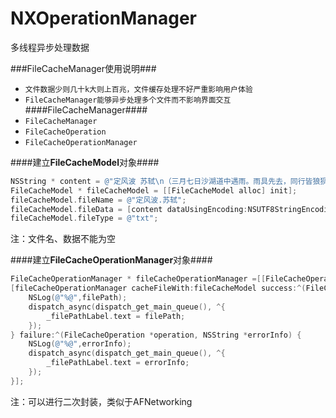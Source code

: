 # NXOperationManager
多线程异步处理数据

###FileCacheManager使用说明###
- `文件数据少则几十k大则上百兆，文件缓存处理不好严重影响用户体验`
- `FileCacheManager能够异步处理多个文件而不影响界面交互`
####FileCacheManager####
- `FileCacheManager`
- `FileCacheOperation`
- `FileCacheOperationManager`

####建立**FileCacheModel**对象####
```objective-c
NSString * content = @"定风波 苏轼\n（三月七日沙湖道中遇雨。雨具先去，同行皆狼狈，余独不觉。已而遂晴，故作此 ）。\n莫听穿林打叶声，何妨吟啸且徐行。竹杖芒鞋轻胜马，谁怕？ 一蓑烟雨任平生。\n料峭春风吹酒醒，微冷，山头斜照却相迎。回首向来萧瑟处，归去，也无风雨也无晴。";
FileCacheModel * fileCacheModel = [[FileCacheModel alloc] init];
fileCacheModel.fileName = @"定风波.苏轼";
fileCacheModel.fileData = [content dataUsingEncoding:NSUTF8StringEncoding];
fileCacheModel.fileType = @"txt";
```
注：文件名、数据不能为空

####建立**FileCacheOperationManager**对象####
```objective-c
FileCacheOperationManager * fileCacheOperationManager =[[FileCacheOperationManager alloc] initWithSearchPathModel:NXSearchPathModelCache rootFilePath:@"宋词.苏轼"];
[fileCacheOperationManager cacheFileWith:fileCacheModel success:^(FileCacheOperation *operation, NSString *filePath) {
    NSLog(@"%@",filePath);
    dispatch_async(dispatch_get_main_queue(), ^{
        _filePathLabel.text = filePath;
    });
} failure:^(FileCacheOperation *operation, NSString *errorInfo) {
    NSLog(@"%@",errorInfo);
    dispatch_async(dispatch_get_main_queue(), ^{
        _filePathLabel.text = errorInfo;
    });
}];
```
注：可以进行二次封装，类似于AFNetworking


